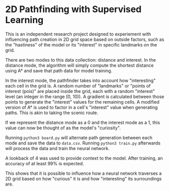 # 2D Pathfinding with Supervised Learning

This is an independent research project designed to experiement with influencing path creation in 2D grid space based on outside factors, such as the "hastiness" of the model or its "interest" in specific landmarks on the grid.

There are two modes to this data collection: distance and interest. In the distance mode, the algorithm will simply compute the shortest distance using A* and save that path data for model training.

In the interest mode, the pathfinder takes into account how "interesting" each cell in the grid is. A random number of "landmarks" or "points of interest (pois)" are placed inside the grid, each with a random "interest" level (an integer in the range [0, 10)). A gradient is calculated between those points to generate the "interest" values for the remaining cells. A modified version of A* is used to factor in a cell's "interest" value when generating paths. This is akin to taking the scenic route.

If we represent the distance mode as a 0 and the interest mode as a 1, this value can now be thought of as the model's "curiosity".

Running `python3 board.py` will alternate path generation between each mode and save the data to `data.csv`. Running `python3 train.py` afterwards will process the data and train the neural network.

A lookback of 4 was used to provide context to the model. After training, an accuracy of at least 99% is expected.

This shows that it is possible to influence how a neural network traverses a 2D grid based on how "curious" it is and how "interesting" its surroundings are.